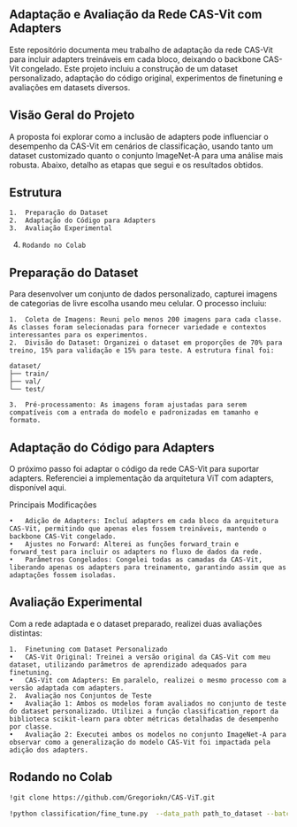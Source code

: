 ## Adaptação e Avaliação da Rede CAS-Vit com Adapters

Este repositório documenta meu trabalho de adaptação da rede CAS-Vit para incluir adapters treináveis em cada bloco, deixando o backbone CAS-Vit congelado. Este projeto incluiu a construção de um dataset personalizado, adaptação do código original, experimentos de finetuning e avaliações em datasets diversos.

## Visão Geral do Projeto

A proposta foi explorar como a inclusão de adapters pode influenciar o desempenho da CAS-Vit em cenários de classificação, usando tanto um dataset customizado quanto o conjunto ImageNet-A para uma análise mais robusta. Abaixo, detalho as etapas que segui e os resultados obtidos.

## Estrutura

	1.	Preparação do Dataset
	2.	Adaptação do Código para Adapters
	3.	Avaliação Experimental
 4.  	Rodando no Colab

## Preparação do Dataset

Para desenvolver um conjunto de dados personalizado, capturei imagens de categorias de livre escolha usando meu celular. O processo incluiu:

	1.	Coleta de Imagens: Reuni pelo menos 200 imagens para cada classe. As classes foram selecionadas para fornecer variedade e contextos interessantes para os experimentos.
	2.	Divisão do Dataset: Organizei o dataset em proporções de 70% para treino, 15% para validação e 15% para teste. A estrutura final foi:

    dataset/
    ├── train/
    ├── val/
    └── test/

    3.	Pré-processamento: As imagens foram ajustadas para serem compatíveis com a entrada do modelo e padronizadas em tamanho e formato.

## Adaptação do Código para Adapters

O próximo passo foi adaptar o código da rede CAS-Vit para suportar adapters. Referenciei a implementação da arquitetura ViT com adapters, disponível aqui.

Principais Modificações

	•	Adição de Adapters: Incluí adapters em cada bloco da arquitetura CAS-Vit, permitindo que apenas eles fossem treináveis, mantendo o backbone CAS-Vit congelado.
	•	Ajustes no Forward: Alterei as funções forward_train e forward_test para incluir os adapters no fluxo de dados da rede.
	•	Parâmetros Congelados: Congelei todas as camadas da CAS-Vit, liberando apenas os adapters para treinamento, garantindo assim que as adaptações fossem isoladas.

## Avaliação Experimental

Com a rede adaptada e o dataset preparado, realizei duas avaliações distintas:

	1.	Finetuning com Dataset Personalizado
	•	CAS-Vit Original: Treinei a versão original da CAS-Vit com meu dataset, utilizando parâmetros de aprendizado adequados para finetuning.
	•	CAS-Vit com Adapters: Em paralelo, realizei o mesmo processo com a versão adaptada com adapters.
	2.	Avaliação nos Conjuntos de Teste
	•	Avaliação 1: Ambos os modelos foram avaliados no conjunto de teste do dataset personalizado. Utilizei a função classification_report da biblioteca scikit-learn para obter métricas detalhadas de desempenho por classe.
	•	Avaliação 2: Executei ambos os modelos no conjunto ImageNet-A para observar como a generalização do modelo CAS-Vit foi impactada pela adição dos adapters.


## Rodando no Colab
```bash
!git clone https://github.com/Gregoriokn/CAS-ViT.git
```
```bash
!python classification/fine_tune.py  --data_path path_to_dataset --batch_size 32 --input_size 384 --finetune path_to_weights --lr 5e-5 --nb_classes n_classes  --model Name_model --device mps --adapters
```
